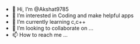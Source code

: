 - 👋 Hi, I’m @Akshat9785
- 👀 I’m interested in Coding and make helpful apps
- 🌱 I’m currently learning c,c++
- 💞️ I’m looking to collaborate on ...
- 📫 How to reach me ...

<!---
Akshat9785/Akshat9785 is a ✨ special ✨ repository because its `README.md` (this file) appears on your GitHub profile.
You can click the Preview link to take a look at your changes.
--->
